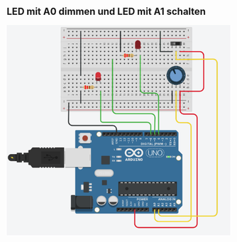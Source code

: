 ## LED mit A0 dimmen und LED mit A1 schalten

![image](https://github.com/frankyhub/Arduino-Beispiele_I/blob/master/A05_PWM_LED_dimmen/A05_PWM_LED_dimmen.png)

